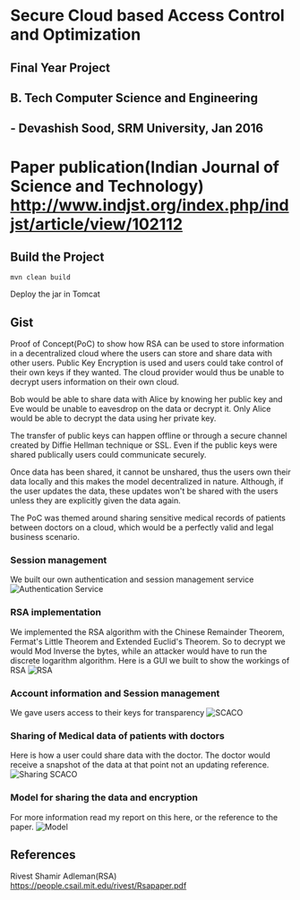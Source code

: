 # Secure Cloud based Access Control and Optimization
## Final Year Project
## B. Tech Computer Science and Engineering 
## - Devashish Sood, SRM University, Jan 2016 
# Paper publication(Indian Journal of Science and Technology) http://www.indjst.org/index.php/indjst/article/view/102112

## Build the Project
```
mvn clean build
```
Deploy the jar in Tomcat


## Gist
Proof of Concept(PoC) to show how RSA can be used to store information in a decentralized cloud where the users can store and share data with other users. 
Public Key Encryption is used and users could take control of their own keys if they wanted. The cloud provider would thus be unable to decrypt users information on their own cloud.

Bob would be able to share data with Alice by knowing her public key and Eve would be unable to eavesdrop on the data or decrypt it. 
Only Alice would be able to decrypt the data using her private key.

The transfer of public keys can happen offline or through a secure channel created by Diffie Hellman technique or SSL.
Even if the public keys were shared publically users could communicate securely.


Once data has been shared, it cannot be unshared, thus the users own their data locally and this makes the model decentralized in nature.
Although, if the user updates the data, these updates won't be shared with the users unless they are explicitly given the data again.

The PoC was themed around sharing sensitive medical records of patients between doctors on a cloud, which would be a perfectly valid and legal business scenario.

### Session management
We built our own authentication and session management service
![Authentication Service](https://cdn.rawgit.com/devssh/SCACO/067e6931/AuthService.png)

### RSA implementation
We implemented the RSA algorithm with the Chinese Remainder Theorem, Fermat's Little Theorem and Extended Euclid's Theorem. So to decrypt we would Mod Inverse the bytes, while an attacker would have to run the discrete logarithm algorithm.
Here is a GUI we built to show the workings of RSA
![RSA](https://cdn.rawgit.com/devssh/SCACO/067e6931/rsa-impl.png)

### Account information and Session management
We gave users access to their keys for transparency
![SCACO](https://cdn.rawgit.com/devssh/SCACO/067e6931/scaco-impl1.png)

### Sharing of Medical data of patients with doctors
Here is how a user could share data with the doctor. The doctor would receive a snapshot of the data at that point not an updating reference.
![Sharing SCACO](https://cdn.rawgit.com/devssh/SCACO/067e6931/scaco-impl2.png)

### Model for sharing the data and encryption 
For more information read my report on this here, or the reference to the paper.
![Model](https://cdn.rawgit.com/devssh/SCACO/067e6931/SCACO.png)

## References 

Rivest Shamir Adleman(RSA) https://people.csail.mit.edu/rivest/Rsapaper.pdf
